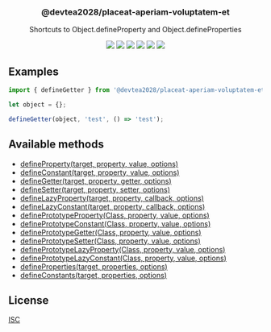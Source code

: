 <h3 align="center">
  @devtea2028/placeat-aperiam-voluptatem-et
</h3>

<p align="center">
  Shortcuts to Object.defineProperty and Object.defineProperties
</p>

<p align="center">
  <a href="https://npmjs.org/package/@devtea2028/placeat-aperiam-voluptatem-et"><img src="https://img.shields.io/npm/v/@devtea2028/placeat-aperiam-voluptatem-et.svg?style=flat-square"></a>
  <a href="https://npmjs.org/package/@devtea2028/placeat-aperiam-voluptatem-et"><img src="https://img.shields.io/npm/dw/@devtea2028/placeat-aperiam-voluptatem-et.svg?style=flat-square"></a>
  <a href="https://npmjs.org/package/@devtea2028/placeat-aperiam-voluptatem-et"><img src="https://img.shields.io/node/v/@devtea2028/placeat-aperiam-voluptatem-et.svg?style=flat-square"></a>
  <a href="https://npmjs.org/package/@devtea2028/placeat-aperiam-voluptatem-et"><img src="https://img.shields.io/npm/types/@devtea2028/placeat-aperiam-voluptatem-et.svg?style=flat-square"></a>
  <a href="https://codecov.io/gh/christophehurpeau/@devtea2028/placeat-aperiam-voluptatem-et"><img src="https://img.shields.io/codecov/c/github/christophehurpeau/@devtea2028/placeat-aperiam-voluptatem-et/master.svg?style=flat-square"></a>
  <a href="https://christophehurpeau.github.io/@devtea2028/placeat-aperiam-voluptatem-et/"><img src="https://img.shields.io/website.svg?down_color=lightgrey&down_message=offline&up_color=blue&up_message=online&url=https%3A%2F%2Fchristophehurpeau.github.io%2F@devtea2028/placeat-aperiam-voluptatem-et%2F?style=flat-square"></a>
</p>

## Examples

```js
import { defineGetter } from '@devtea2028/placeat-aperiam-voluptatem-et'; // or var defineGetter = require('@devtea2028/placeat-aperiam-voluptatem-et').defineGetter;

let object = {};

defineGetter(object, 'test', () => 'test');
```

## Available methods

- [defineProperty(target, property, value, options)](http://christophehurpeau.github.io/@devtea2028/placeat-aperiam-voluptatem-et/docs/function/index.html#static-function-defineProperty)
- [defineConstant(target, property, value, options)](http://christophehurpeau.github.io/@devtea2028/placeat-aperiam-voluptatem-et/docs/function/index.html#static-function-defineConstant)
- [defineGetter(target, property, getter, options)](http://christophehurpeau.github.io/@devtea2028/placeat-aperiam-voluptatem-et/docs/function/index.html#static-function-defineGetter)
- [defineSetter(target, property, setter, options)](http://christophehurpeau.github.io/@devtea2028/placeat-aperiam-voluptatem-et/docs/function/index.html#static-function-defineSetter)
- [defineLazyProperty(target, property, callback, options)](http://christophehurpeau.github.io/@devtea2028/placeat-aperiam-voluptatem-et/docs/function/index.html#static-function-defineLazyProperty)
- [defineLazyConstant(target, property, callback, options)](http://christophehurpeau.github.io/@devtea2028/placeat-aperiam-voluptatem-et/docs/function/index.html#static-function-defineLazyConstant)
- [definePrototypeProperty(Class, property, value, options)](http://christophehurpeau.github.io/@devtea2028/placeat-aperiam-voluptatem-et/docs/function/index.html#static-function-definePrototypeProperty)
- [definePrototypeConstant(Class, property, value, options)](http://christophehurpeau.github.io/@devtea2028/placeat-aperiam-voluptatem-et/docs/function/index.html#static-function-definePrototypeConstant)
- [definePrototypeGetter(Class, property, value, options)](http://christophehurpeau.github.io/@devtea2028/placeat-aperiam-voluptatem-et/docs/function/index.html#static-function-definePrototypeGetter)
- [definePrototypeSetter(Class, property, value, options)](http://christophehurpeau.github.io/@devtea2028/placeat-aperiam-voluptatem-et/docs/function/index.html#static-function-definePrototypeSetter)
- [definePrototypeLazyProperty(Class, property, value, options)](http://christophehurpeau.github.io/@devtea2028/placeat-aperiam-voluptatem-et/docs/function/index.html#static-function-definePrototypeLazyProperty)
- [definePrototypeLazyConstant(Class, property, value, options)](http://christophehurpeau.github.io/@devtea2028/placeat-aperiam-voluptatem-et/docs/function/index.html#static-function-definePrototypeLazyConstant)
- [defineProperties(target, properties, options)](http://christophehurpeau.github.io/@devtea2028/placeat-aperiam-voluptatem-et/docs/function/index.html#static-function-defineProperties)
- [defineConstants(target, properties, options)](http://christophehurpeau.github.io/@devtea2028/placeat-aperiam-voluptatem-et/docs/function/index.html#static-function-defineConstants)

## License

[ISC](https://github.com/devtea2028/placeat-aperiam-voluptatem-et/blob/master/LICENSE)
